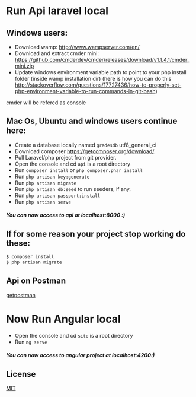 # Run Api laravel local

## Windows users:
- Download wamp: http://www.wampserver.com/en/
- Download and extract cmder mini: https://github.com/cmderdev/cmder/releases/download/v1.1.4.1/cmder_mini.zip
- Update windows environment variable path to point to your php install folder (inside wamp installation dir) (here is how you can do this http://stackoverflow.com/questions/17727436/how-to-properly-set-php-environment-variable-to-run-commands-in-git-bash)
 

cmder will be refered as console

## Mac Os, Ubuntu and windows users continue here:
- Create a database locally named `gradesdb` utf8_general_ci 
- Download composer https://getcomposer.org/download/
- Pull Laravel/php project from git provider.
- Open the console and cd `api` is a root directory
- Run `composer install` or ```php composer.phar install```
- Run `php artisan key:generate` 
- Run `php artisan migrate`
- Run `php artisan db:seed` to run seeders, if any.
- Run `php artisan passport:install`
- Run `php artisan serve`

##### You can now access to api at localhost:8000 :)

## If for some reason your project stop working do these:
```php
$ composer install
$ php artisan migrate
```
## Api on Postman 
[getpostman](https://www.getpostman.com/collections/2398173449717f388aa8)

# Now Run Angular local
- Open the console and cd `site` is a root directory
- Run `ng serve`
##### You can now access to angular project at localhost:4200:)

## License
[MIT](https://choosealicense.com/licenses/mit/)